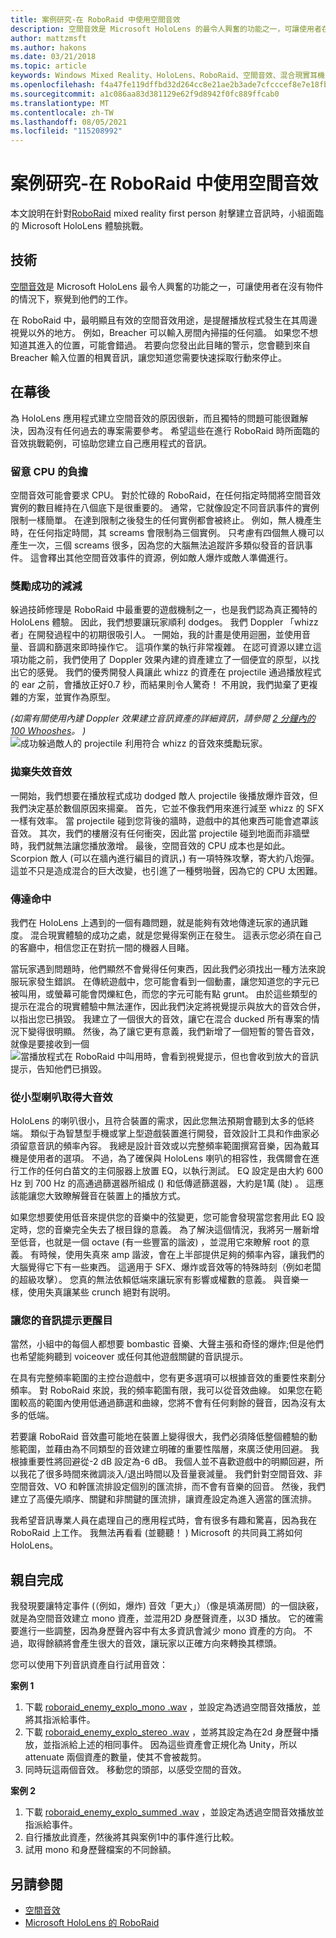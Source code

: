 ```yaml
---
title: 案例研究-在 RoboRaid 中使用空間音效
description: 空間音效是 Microsoft HoloLens 的最令人興奮的功能之一，可讓使用者在物件不可見時觀察到它們的周圍內容。
author: mattzmsft
ms.author: hakons
ms.date: 03/21/2018
ms.topic: article
keywords: Windows Mixed Reality、HoloLens、RoboRaid、空間音效、混合現實耳機、Windows Mixed reality 耳機、虛擬實境耳機、HoloLens、MRTK、混合現實工具組、cpu
ms.openlocfilehash: f4a47fe119dffbd32d264cc8e21ae2b3ade7cfcccef8e7e18fbb4491783d0542
ms.sourcegitcommit: a1c086aa83d381129e62f9d8942f0fc889ffcab0
ms.translationtype: MT
ms.contentlocale: zh-TW
ms.lasthandoff: 08/05/2021
ms.locfileid: "115208992"
---
```

# <a name="case-study---using-spatial-sound-in-roboraid"></a>案例研究-在 RoboRaid 中使用空間音效

本文說明在針對[RoboRaid](https://www.microsoft.com/p/roboraid/9nblggh5fv3j) mixed reality first person 射擊建立音訊時，小組面臨的 Microsoft HoloLens 體驗挑戰。

## <a name="the-tech"></a>技術

[空間音效](spatial-sound.md)是 Microsoft HoloLens 最令人興奮的功能之一，可讓使用者在沒有物件的情況下，察覺到他們的工作。

在 RoboRaid 中，最明顯且有效的空間音效用途，是提醒播放程式發生在其周邊視覺以外的地方。 例如，Breacher 可以輸入房間內掃描的任何牆。 如果您不想知道其進入的位置，可能會錯過。 若要向您發出此目睹的警示，您會聽到來自 Breacher 輸入位置的相異音訊，讓您知道您需要快速採取行動來停止。

## <a name="behind-the-scenes"></a>在幕後

為 HoloLens 應用程式建立空間音效的原因很新，而且獨特的問題可能很難解決，因為沒有任何過去的專案需要參考。 希望這些在進行 RoboRaid 時所面臨的音效挑戰範例，可協助您建立自己應用程式的音訊。

### <a name="be-mindful-of-taxing-the-cpu"></a>留意 CPU 的負擔

空間音效可能會要求 CPU。 對於忙碌的 RoboRaid，在任何指定時間將空間音效實例的數目維持在八個底下是很重要的。 通常，它就像設定不同音訊事件的實例限制一樣簡單。 在達到限制之後發生的任何實例都會被終止。 例如，無人機產生時，在任何指定時間，其 screams 會限制為三個實例。 只考慮有四個無人機可以產生一次，三個 screams 很多，因為您的大腦無法追蹤許多類似發音的音訊事件。 這會釋出其他空間音效事件的資源，例如敵人爆炸或敵人準備進行。

### <a name="rewarding-a-successful-dodge"></a>獎勵成功的減減

躲過技師修理是 RoboRaid 中最重要的遊戲機制之一，也是我們認為真正獨特的 HoloLens 體驗。 因此，我們想要讓玩家順利 dodges。 我們 Doppler 「whizz 者」在開發過程中的初期很吸引人。 一開始，我的計畫是使用迴圈，並使用音量、音調和篩選來即時操作它。 這項作業的執行非常複雜。 在認可資源以建立這項功能之前，我們使用了 Doppler 效果內建的資產建立了一個便宜的原型，以找出它的感覺。 我們的優秀開發人員讓此 whizz 的資產在 projectile 通過播放程式的 ear 之前，會播放正好0.7 秒，而結果則令人驚奇！ 不用說，我們拋棄了更複雜的方案，並實作為原型。

*(如需有關使用內建 Doppler 效果建立音訊資產的詳細資訊，請參閱 [2 分鐘內的 100 Whooshes](http://designingsound.org/2010/02/26/charles-deenen-special-100-whooshes-in-2-minutes/)。 )* 
<br>
![成功躲過敵人的 projectile 利用符合 whizz 的音效來獎勵玩家。](images/successful-dodge-roboraid-500px.jpg)

### <a name="ditching-ineffective-sounds"></a>拋棄失效音效

一開始，我們想要在播放程式成功 dodged 敵人 projectile 後播放爆炸音效，但我們決定基於數個原因來揚棄。 首先，它並不像我們用來進行減至 whizz 的 SFX 一樣有效率。 當 projectile 碰到您背後的牆時，遊戲中的其他東西可能會遮罩該音效。 其次，我們的樓層沒有任何衝突，因此當 projectile 碰到地面而非牆壁時，我們就無法讓您播放激增。 最後，空間音效的 CPU 成本也是如此。 Scorpion 敵人 (可以在牆內進行編目的資訊，) 有一項特殊攻擊，寄大約八炮彈。 這並不只是造成混合的巨大改變，也引進了一種劈啪聲，因為它的 CPU 太困難。

### <a name="communicating-a-hit"></a>傳達命中

我們在 HoloLens 上遇到的一個有趣問題，就是能夠有效地傳達玩家的通訊難度。 混合現實體驗的成功之處，就是您覺得案例正在發生。 這表示您必須在自己的客廳中，相信您正在對抗一間的機器人目睹。

當玩家遇到問題時，他們顯然不會覺得任何東西，因此我們必須找出一種方法來說服玩家發生錯誤。 在傳統遊戲中，您可能會看到一個動畫，讓您知道您的字元已被叫用，或螢幕可能會閃爍紅色，而您的字元可能有點 grunt。 由於這些類型的提示在混合的現實體驗中無法運作，因此我們決定將視覺提示與放大的音效合併，以指出您已損毀。 我建立了一個很大的音效，讓它在混合 ducked 所有專案的情況下變得很明顯。 然後，為了讓它更有意義，我們新增了一個短暫的警告音效，就像是要接收到一個 
<br>
![當播放程式在 RoboRaid 中叫用時，會看到視覺提示，但也會收到放大的音訊提示，告知他們已損毀。](images/player-hit-roboraid-500px.jpg)

### <a name="getting-big-sound-from-small-speakers"></a>從小型喇叭取得大音效

HoloLens 的喇叭很小，且符合裝置的需求，因此您無法預期會聽到太多的低終端。 類似于為智慧型手機或掌上型遊戲裝置進行開發，音效設計工具和作曲家必須留意音訊的頻率內容。 我總是設計音效或以完整頻率範圍撰寫音樂，因為戴耳機是使用者的選項。 不過，為了確保與 HoloLens 喇叭的相容性，我偶爾會在進行工作的任何白苗文的主伺服器上放置 EQ，以執行測試。 EQ 設定是由大約 600 Hz 到 700 Hz 的高通過篩選器所組成 () 和低傳遞篩選器，大約是1萬 (陡) 。 這應該能讓您大致瞭解聲音在裝置上的播放方式。

如果您想要使用低音來提供您的音樂中的弦變更，您可能會發現當您套用此 EQ 設定時，您的音樂完全失去了根目錄的意義。 為了解決這個情況，我將另一層新增至低音，也就是一個 octave (有一些豐富的諧波) ，並混用它來瞭解 root 的意義。 有時候，使用失真來 amp 諧波，會在上半部提供足夠的頻率內容，讓我們的大腦覺得它下有一些東西。 這適用于 SFX、爆炸或音效等的特殊時刻（例如老闆的超級攻擊）。 您真的無法依賴低端來讓玩家有影響或權數的意義。 與音樂一樣，使用失真讓某些 crunch 絕對有説明。

### <a name="making-your-audio-cues-stand-out"></a>讓您的音訊提示更醒目

當然，小組中的每個人都想要 bombastic 音樂、大聲主張和奇怪的爆炸;但是他們也希望能夠聽到 voiceover 或任何其他遊戲關鍵的音訊提示。

在具有完整頻率範圍的主控台遊戲中，您有更多選項可以根據音效的重要性來劃分頻率。 對 RoboRaid 來說，我的頻率範圍有限，我可以從音效曲線。 如果您在範圍較高的範圍內使用低通過篩選和曲線，您將不會有任何剩餘的聲音，因為沒有太多的低端。

若要讓 RoboRaid 音效盡可能地在裝置上變得很大，我們必須降低整個體驗的動態範圍，並藉由為不同類型的音效建立明確的重要性階層，來廣泛使用回避。 我根據重要性將回避從-2 dB 設定為-6 dB。 我個人並不喜歡遊戲中的明顯回避，所以我花了很多時間來微調淡入/退出時間以及音量衰減量。 我們針對空間音效、非空間音效、VO 和幹匯流排設定個別的匯流排，而不會有音樂的回音。 然後，我們建立了高優先順序、關鍵和非關鍵的匯流排，讓資產設定為進入適當的匯流排。

我希望音訊專業人員在處理自己的應用程式時，會有很多有趣和驚喜，因為我在 RoboRaid 上工作。 我無法再看看 (並聽聽！ ) Microsoft 的共同員工將如何 HoloLens。

## <a name="do-it-yourself"></a>親自完成

我發現要讓特定事件 (（例如，爆炸) 音效「更大」）（像是填滿房間）的一個訣竅，就是為空間音效建立 mono 資產，並混用2D 身歷聲資產，以3D 播放。 它的確需要進行一些調整，因為身歷聲內容中有太多資訊會減少 mono 資產的方向。 不過，取得餘額將會產生很大的音效，讓玩家以正確方向來轉換其標頭。

您可以使用下列音訊資產自行試用音效：

**案例 1**
1. 下載 [roboraid_enemy_explo_mono .wav](images/roboraid-enemy-explo-mono.wav) ，並設定為透過空間音效播放，並將其指派給事件。
2. 下載 [roboraid_enemy_explo_stereo .wav](images/roboraid-enemy-explo-stereo.wav) ，並將其設定為在2d 身歷聲中播放，並指派給上述的相同事件。 因為這些資產會正規化為 Unity，所以 attenuate 兩個資產的數量，使其不會被裁剪。
3. 同時玩這兩個音效。 移動您的頭部，以感受空間的音效。

**案例 2**
1. 下載 [roboraid_enemy_explo_summed .wav](images/roboraid-enemy-explo-summed.wav) ，並設定為透過空間音效播放並指派給事件。
2. 自行播放此資產，然後將其與案例1中的事件進行比較。
3. 試用 mono 和身歷聲檔案的不同餘額。

## <a name="see-also"></a>另請參閱

* [空間音效](spatial-sound.md)
* [Microsoft HoloLens 的 RoboRaid](https://www.microsoft.com/p/roboraid/9nblggh5fv3j)
